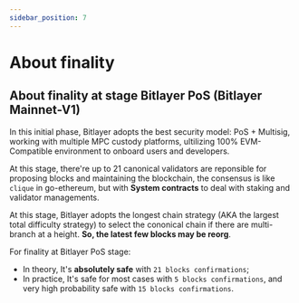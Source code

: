 ```yaml
---
sidebar_position: 7
---
```


# About finality

## About finality at stage Bitlayer PoS (Bitlayer Mainnet-V1)

In this initial phase, Bitlayer adopts the best security model: PoS + Multisig, working with multiple MPC custody platforms, ultilizing 100% EVM-Compatible environment to onboard users and developers.

At this stage, there're up to 21 canonical validators are reponsible for proposing blocks and maintaining the blockchain, the consensus is like `clique` in go-ethereum, but with **System contracts** to deal with staking and validator managements. 

At this stage, Bitlayer adopts the longest chain strategy (AKA the largest total difficulty strategy) to select the cononical chain if there are multi-branch at a height. **So, the latest few blocks may be reorg**.

For finality at Bitlayer PoS stage:

- In theory, It's **absolutely safe** with `21 blocks confirmations`; 
- In practice, It's safe for most cases with `5 blocks confirmations`, and very high probability safe with `15 blocks confirmations`.
